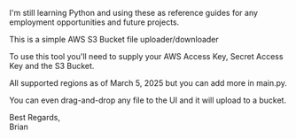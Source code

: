 I'm still learning Python and using these as reference guides for any employment opportunities and future projects.

This is a simple AWS S3 Bucket file uploader/downloader

To use this tool you'll need to supply your AWS Access Key, Secret Access Key and the S3 Bucket.

All supported regions as of March 5, 2025 but you can add more in main.py.

You can even drag-and-drop any file to the UI and it will upload to a bucket.

Best Regards,<br/>
Brian
